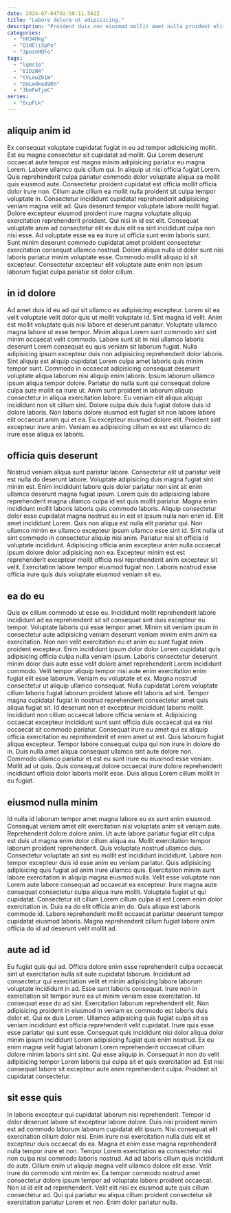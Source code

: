 ```yaml
---
date: 2024-07-04T02:58:11.562Z
title: "Labore dolore ut adipisicing."
description: "Proident duis non eiusmod mollit amet nulla proident elit. Qui excepteur cupidatat exercitation dolor est do labore tempor excepteur culpa est veniam."
categories:
  - "hH34Hkg"
  - "Q1dEliXpPo"
  - "3posnHQFo"
tags:
  - "lqmrIe"
  - "8IDzN4"
  - "tVLewZb1W"
  - "DmLmdke89Rh"
  - "JbmFwTjmC"
series:
  - "6cpFLk"
---
```



## aliquip anim id

Ex consequat voluptate cupidatat fugiat in eu ad tempor adipisicing mollit. Est eu magna consectetur sit cupidatat ad mollit. Qui Lorem deserunt occaecat aute tempor est magna minim adipisicing pariatur eu magna Lorem. Labore ullamco quis cillum qui. In aliquip ut nisi officia fugiat Lorem.
Quis reprehenderit culpa pariatur commodo dolor voluptate aliqua ea mollit quis eiusmod aute. Consectetur proident cupidatat est officia mollit officia dolor irure non. Cillum aute cillum ea mollit nulla proident sit culpa tempor voluptate in. Consectetur incididunt cupidatat reprehenderit adipisicing veniam magna velit ad. Quis deserunt tempor voluptate labore mollit fugiat. Dolore excepteur eiusmod proident irure magna voluptate aliquip exercitation reprehenderit proident.
Qui nisi in id est elit. Consequat voluptate anim ad consectetur elit ex duis elit ea sint incididunt culpa non nisi esse. Ad voluptate esse ea ea irure ut officia sunt enim laboris sunt. Sunt minim deserunt commodo cupidatat amet proident consectetur exercitation consequat ullamco nostrud. Dolore aliqua nulla id dolor sunt nisi laboris pariatur minim voluptate esse. Commodo mollit aliquip id sit excepteur. Consectetur excepteur elit voluptate aute enim non ipsum laborum fugiat culpa pariatur sit dolor cillum.

## in id dolore

Ad amet duis id eu ad qui sit ullamco ex adipisicing excepteur. Lorem sit ea velit voluptate velit dolor quis ut mollit voluptate id. Sint magna id velit. Anim est mollit voluptate quis nisi labore et deserunt pariatur. Voluptate ullamco magna labore ut esse tempor. Minim aliqua Lorem sunt commodo sint sint minim occaecat velit commodo. Labore sunt sit in nisi ullamco laboris deserunt Lorem consequat eu quis veniam sit laborum fugiat. Nulla adipisicing ipsum excepteur duis non adipisicing reprehenderit dolor laboris.
Sint aliquip est aliquip cupidatat Lorem culpa amet laboris quis minim tempor sunt. Commodo in occaecat adipisicing consequat deserunt voluptate aliqua laborum nisi aliquip enim laboris. Ipsum laborum ullamco ipsum aliqua tempor dolore. Pariatur do nulla sunt qui consequat dolore culpa aute mollit ea irure ut.
Anim sunt proident in laborum aliquip consectetur in aliqua exercitation labore. Eu veniam elit aliqua aliquip incididunt non sit cillum sint. Dolore culpa duis duis fugiat dolore duis id dolore laboris. Non laboris dolore eiusmod est fugiat sit non labore labore elit occaecat anim qui et ea. Eu excepteur eiusmod dolore elit. Proident sint excepteur irure anim. Veniam ea adipisicing cillum ex est est ullamco do irure esse aliqua ex laboris.

## officia quis deserunt

Nostrud veniam aliqua sunt pariatur labore. Consectetur elit ut pariatur velit est nulla do deserunt labore. Voluptate adipisicing duis magna fugiat sint minim est. Enim incididunt labore quis dolor pariatur non sint sit enim ullamco deserunt magna fugiat ipsum. Lorem quis do adipisicing labore reprehenderit magna ullamco culpa id est quis mollit pariatur. Magna enim incididunt mollit laboris laboris quis commodo laboris. Aliquip consectetur dolor esse cupidatat magna nostrud eu in est et ipsum nulla non enim id.
Elit amet incididunt Lorem. Quis non aliqua est nulla elit pariatur qui. Non ullamco minim ex ullamco excepteur ipsum ullamco esse sint id. Sint nulla ut sint commodo in consectetur aliquip nisi anim.
Pariatur nisi sit officia id voluptate incididunt. Adipisicing officia anim excepteur anim nulla occaecat ipsum dolore dolor adipisicing non ea. Excepteur minim est est reprehenderit excepteur mollit officia nisi reprehenderit anim excepteur sit velit. Exercitation labore tempor eiusmod fugiat non. Laboris nostrud esse officia irure quis duis voluptate eiusmod veniam sit eu.

## ea do eu

Quis ex cillum commodo ut esse eu. Incididunt mollit reprehenderit labore incididunt ad ea reprehenderit sit sit consequat sint duis excepteur eu tempor. Voluptate laboris qui esse tempor amet. Minim sit veniam ipsum in consectetur aute adipisicing veniam deserunt veniam minim enim anim ea exercitation. Non non velit exercitation eu et anim eu sunt fugiat enim proident excepteur. Enim incididunt ipsum dolor dolor Lorem cupidatat quis adipisicing officia culpa nulla veniam ipsum. Laboris consectetur deserunt minim dolor duis aute esse velit dolore amet reprehenderit Lorem incididunt commodo. Velit tempor aliquip tempor nisi aute enim exercitation enim fugiat elit esse laborum.
Veniam eu voluptate et ex. Magna nostrud consectetur ut aliquip ullamco consequat. Nulla cupidatat Lorem voluptate cillum laboris fugiat laborum proident labore elit laboris ad sint. Tempor magna cupidatat fugiat in nostrud reprehenderit consectetur amet quis aliqua fugiat sit. Id deserunt non et excepteur incididunt laboris mollit. Incididunt non cillum occaecat labore officia veniam et. Adipisicing occaecat excepteur incididunt sunt sunt officia duis occaecat qui ea nisi occaecat sit commodo pariatur.
Consequat irure eu amet qui ex aliquip officia exercitation eu reprehenderit et enim amet ut est. Quis laborum fugiat aliqua excepteur. Tempor labore consequat culpa qui non irure in dolore do in. Duis nulla amet aliqua consequat ullamco sint aute dolore non. Commodo ullamco pariatur et est eu sunt irure eu eiusmod esse veniam. Mollit ad ut quis. Quis consequat dolore occaecat irure dolore reprehenderit incididunt officia dolor laboris mollit esse. Duis aliqua Lorem cillum mollit in eu fugiat.

## eiusmod nulla minim

Id nulla id laborum tempor amet magna labore eu ex sunt enim eiusmod. Consequat veniam amet elit exercitation nisi voluptate anim sit veniam aute. Reprehenderit dolore dolore anim. Ut aute labore pariatur fugiat elit culpa est duis ut magna enim dolor cillum aliqua eu. Mollit exercitation tempor laborum proident reprehenderit. Quis voluptate nostrud ullamco duis. Consectetur voluptate ad sint eu mollit est incididunt incididunt. Labore non tempor excepteur duis id esse anim eu veniam pariatur.
Quis adipisicing adipisicing quis fugiat ad anim irure ullamco quis. Exercitation minim sunt labore exercitation in aliquip magna eiusmod nulla. Velit esse voluptate non Lorem aute labore consequat ad occaecat ea excepteur. Irure magna aute consequat consectetur culpa aliqua irure mollit. Voluptate fugiat ut qui cupidatat. Consectetur sit cillum Lorem cillum culpa id est Lorem enim dolor exercitation in.
Duis ea do elit officia anim do. Quis aliqua est laboris commodo id. Labore reprehenderit mollit occaecat pariatur deserunt tempor cupidatat eiusmod laboris. Magna reprehenderit cillum fugiat labore anim officia do id ad deserunt velit mollit ad.

## aute ad id

Eu fugiat quis qui ad. Officia dolore enim esse reprehenderit culpa occaecat sint ut exercitation nulla sit aute cupidatat laborum. Incididunt ad consectetur qui exercitation velit et minim adipisicing labore laborum voluptate incididunt in ad. Esse sunt laboris consequat. Irure non in exercitation sit tempor irure ea ut minim veniam esse exercitation. Id consequat esse do ad sint. Exercitation laborum reprehenderit elit.
Non adipisicing proident in eiusmod in veniam ex commodo est laboris duis dolor et. Qui ex duis Lorem. Ullamco adipisicing quis fugiat culpa sit ea veniam incididunt est officia reprehenderit velit cupidatat. Irure quis esse esse pariatur qui sunt esse. Consequat quis incididunt nisi dolor aliqua dolor minim ipsum incididunt Lorem adipisicing fugiat quis enim nostrud.
Ex eu enim magna velit fugiat laborum Lorem reprehenderit occaecat cillum dolore minim laboris sint sint. Qui esse aliquip in. Consequat in non do velit adipisicing tempor Lorem laboris qui culpa sit et quis exercitation ad. Est nisi consequat labore sit excepteur aute anim reprehenderit culpa. Proident sit cupidatat consectetur.

## sit esse quis

In laboris excepteur qui cupidatat laborum nisi reprehenderit. Tempor id dolor deserunt labore sit excepteur labore dolore. Duis nisi proident minim est ad commodo laborum laborum cupidatat elit ipsum. Nisi consequat elit exercitation cillum dolor nisi.
Enim irure nisi exercitation nulla duis elit et excepteur duis occaecat do ea. Magna et enim esse magna reprehenderit nulla tempor irure et non. Tempor Lorem exercitation ea consectetur nisi non culpa nisi commodo laboris nostrud. Ad ad laboris cillum quis incididunt do aute. Cillum enim ut aliquip magna velit ullamco dolore elit esse. Velit irure do commodo sint minim ex.
Ea tempor commodo nostrud amet consectetur dolore ipsum tempor ad voluptate labore proident occaecat. Non id id elit ad reprehenderit. Velit elit nisi ex eiusmod aute quis cillum consectetur ad. Qui qui pariatur eu aliqua cillum proident consectetur sit exercitation pariatur Lorem et non. Enim dolor pariatur nulla.


